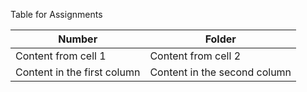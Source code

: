 Table for Assignments

Number | Folder
------------ | -------------
Content from cell 1 | Content from cell 2
Content in the first column | Content in the second column
